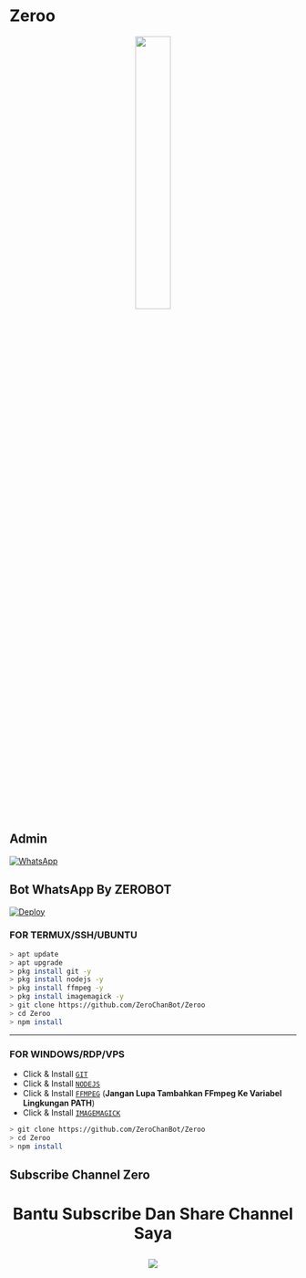 # Zeroo

<p align="center">
	<img src="https://i.ibb.co/SydBnC5/20210725-125918.jpg" width="35%" style="margin-left: auto;margin-right: auto;display: block;">
</p>

## Admin
<a href="https://wa.me/6287834993722"><img alt="WhatsApp" src="https://img.shields.io/badge/WhatsApp-25D366?style=for-the-badge&logo=whatsapp&logoColor=white"/></a>

## Bot WhatsApp By ZEROBOT

[![Deploy](https://www.herokucdn.com/deploy/button.svg)](https://heroku.com/deploy?template=https://github.com/ZeroChanBot/Zeroo)

### FOR TERMUX/SSH/UBUNTU

```bash
> apt update
> apt upgrade
> pkg install git -y
> pkg install nodejs -y
> pkg install ffmpeg -y
> pkg install imagemagick -y
> git clone https://github.com/ZeroChanBot/Zeroo
> cd Zeroo
> npm install
```

---------

### FOR WINDOWS/RDP/VPS

* Click & Install [`GIT`](https://git-scm.com/downloads)
* Click & Install [`NODEJS`](https://nodejs.org/en/download)
* Click & Install [`FFMPEG`](https://ffmpeg.org/download.html) (**Jangan Lupa Tambahkan FFmpeg Ke Variabel Lingkungan PATH**)
* Click & Install [`IMAGEMAGICK`](https://imagemagick.org/script/download.php)

```bash
> git clone https://github.com/ZeroChanBot/Zeroo
> cd Zeroo
> npm install
```

## Subscribe Channel Zero
<h1 align="center"> Bantu Subscribe Dan Share Channel Saya
<p align="center">
  <a href="https://youtube.com/channel/UC7SydwUESoyOQ3qZZuoaNHw"><img src="https://img.shields.io/badge/-Youtube-red?style=flat-square&logo=youtube" /> <br>
  
</p>

